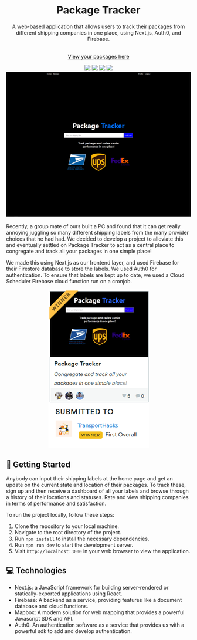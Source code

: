 <div align="center">
  <div>
  <h1>Package Tracker</h1>
  A web-based application that allows users to track their packages from different shipping companies in one place, using Next.js, Auth0, and Firebase.
  </div>
<br />

<a href="https://packagetracker.tech/">View your packages here</a>

  <div>
   <img src="https://img.shields.io/badge/Next-black?style=for-the-badge&logo=next.js&logoColor=white"> <img src="https://img.shields.io/badge/Firebase-ff9900?style=for-the-badge&logo=firebase&logoColor=white"> <img src="https://img.shields.io/badge/node.js-6DA55F?style=for-the-badge&logo=node.js&logoColor=white"> <img src="https://img.shields.io/badge/typescript-%23007ACC.svg?style=for-the-badge&logo=typescript&logoColor=white">
  </div>

  <img src="public/image.png">
</div>

Recently, a group mate of ours built a PC and found that it can get really annoying juggling so many different shipping labels from the many provider choices that he had had. We decided to develop a project to alleviate this and eventually settled on Package Tracker to act as a central place to congregate and track all your packages in one simple place!

We made this using Next.js as our frontend layer, and used Firebase for their Firestore database to store the labels. We used Auth0 for authentication. To ensure that labels are kept up to date, we used a Cloud Scheduler Firebase cloud function run on a cronjob.

<div align="center">
<img src="public/result.png">
</div>

## 🚀 Getting Started
Anybody can input their shipping labels at the home page and get an update on the current state and location of their packages. To track these, sign up and then receive a dashboard of all your labels and browse through a history of their locations and statuses. Rate and view shipping companies in terms of performance and satisfaction.

To run the project locally, follow these steps:

1. Clone the repository to your local machine.
2. Navigate to the root directory of the project.
3. Run `npm install` to install the necessary dependencies.
4. Run `npm run dev` to start the development server.
5. Visit `http://localhost:3000` in your web browser to view the application.

## 💻 Technologies

- Next.js: a JavaScript framework for building server-rendered or statically-exported applications using React.
- Firebase: A backend as a service, providing features like a document database and cloud functions.
- Mapbox: A modern solution for web mapping that provides a powerful Javascript SDK and API.
- Auth0: An authentication software as a service that provides us with a powerful sdk to add and develop authentication.
